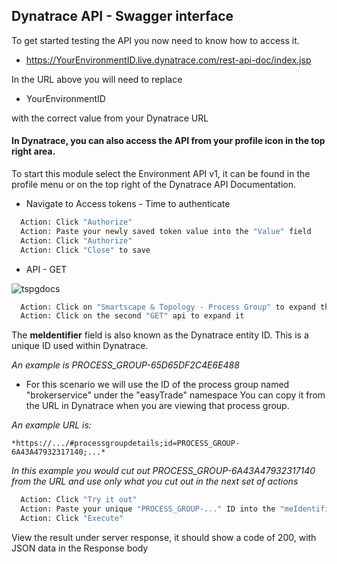 ## Dynatrace API - Swagger interface

To get started testing the API you now need to know how to access it.

- https://YourEnvironmentID.live.dynatrace.com/rest-api-doc/index.jsp

In the URL above you will need to replace 

- YourEnvironmentID

with the correct value from your Dynatrace URL

#### In Dynatrace, you can also access the API from your profile icon in the top right area.

To start this module select the Environment API v1, it can be found in the profile menu or on the top right of the Dynatrace API Documentation.

- Navigate to Access tokens  - Time to authenticate

 ```bash
   Action: Click "Authorize"
   Action: Paste your newly saved token value into the "Value" field
   Action: Click "Authorize"
   Action: Click "Close" to save
   ```

- API  - GET

![tspgdocs](../../assets/images/tspgdocs.png)

 ```bash
   Action: Click on "Smartscape & Topology - Process Group" to expand the API
   Action: Click on the second "GET" api to expand it
   ```

The **meIdentifier** field is also known as the Dynatrace entity ID. This is a unique ID used within Dynatrace.

*An example is PROCESS_GROUP-65D65DF2C4E6E488*

- For this scenario we will use the ID of the process group named "brokerservice" under the "easyTrade" namespace
You can copy it from the URL in Dynatrace when you are viewing that process group.
 
 *An example URL is:*

    *https://.../#processgroupdetails;id=PROCESS_GROUP-6A43A47932317140;...*

 *In this example you would cut out PROCESS_GROUP-6A43A47932317140 from the URL and use only what you cut out in the next set of actions*

 ```bash
   Action: Click "Try it out"
   Action: Paste your unique "PROCESS_GROUP-..." ID into the "meIdentifier" field
   Action: Click "Execute"
   ```

View the result under server response, it should show a code of 200, with JSON data in the Response body


